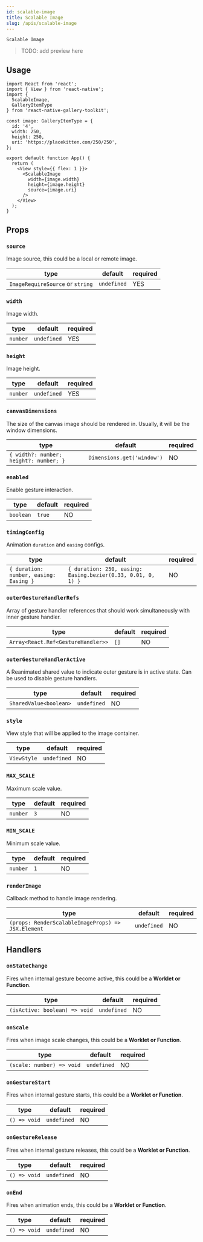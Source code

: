 ```yaml
---
id: scalable-image
title: Scalable Image
slug: /apis/scalable-image
---
```


`Scalable Image`

> TODO: add preview here

## Usage

```tsx
import React from 'react';
import { View } from 'react-native';
import {
  ScalableImage,
  GalleryItemType
} from 'react-native-gallery-toolkit';

const image: GalleryItemType = {
  id: '4',
  width: 250,
  height: 250,
  uri: 'https://placekitten.com/250/250',
};

export default function App() {
  return (
    <View style={{ flex: 1 }}>
      <ScalableImage
        width={image.width}
        height={image.height}
        source={image.uri}
      />
    </View>
  );
}
```

## Props

### `source`

Image source, this could be a local or remote image.

type | default | required
------ | ------ | ------
`ImageRequireSource` or `string` | `undefined` | YES

### `width`

Image width.

type | default | required
------ | ------ | ------
`number` | `undefined` | YES

### `height`

Image height.

type | default | required
------ | ------ | ------
`number` | `undefined` | YES

### `canvasDimensions`

The size of the canvas image should be rendered in. Usually, it will be the window dimensions.

type | default | required
------ | ------ | ------
`{ width?: number; height?: number; }` | `Dimensions.get('window')` | NO

### `enabled`

Enable gesture interaction.

type | default | required
------ | ------ | ------
`boolean` | `true` | NO

### `timingConfig`

Animation `duration` and `easing` configs.

type | default | required
------ | ------ | ------
`{ duration: number, easing: Easing }` | `{ duration: 250, easing: Easing.bezier(0.33, 0.01, 0, 1) }` | NO

### `outerGestureHandlerRefs`

Array of gesture handler references that should work simultaneously with inner gesture handler.

type | default | required
------ | ------ | ------
`Array<React.Ref<GestureHandler>>` | `[]` | NO

### `outerGestureHandlerActive`

A Reanimated shared value to indicate outer gesture is in active state. Can be used to disable gesture handlers.

type | default | required
------ | ------ | ------
`SharedValue<boolean>` | `undefined` | NO

### `style`

View style that will be applied to the image container.

type | default | required
------ | ------ | ------
`ViewStyle` | `undefined` | NO

### `MAX_SCALE`

Maximum scale value.

type | default | required
------ | ------ | ------
`number` | `3` | NO

### `MIN_SCALE`

Minimum scale value.

type | default | required
------ | ------ | ------
`number` | `1` | NO

### `renderImage`

Callback method to handle image rendering.

type | default | required
------ | ------ | ------
`(props: RenderScalableImageProps) => JSX.Element` | `undefined` | NO

## Handlers

### `onStateChange`

Fires when internal gesture become active, this could be a **Worklet or Function**.

type | default | required
------ | ------ | ------
`(isActive: boolean) => void` | `undefined` | NO

### `onScale`

Fires when image scale changes, this could be a **Worklet or Function**.

type | default | required
------ | ------ | ------
`(scale: number) => void` | `undefined` | NO

### `onGestureStart`

Fires when internal gesture starts, this could be a **Worklet or Function**.

type | default | required
------ | ------ | ------
`() => void` | `undefined` | NO

### `onGestureRelease`

Fires when internal gesture releases, this could be a **Worklet or Function**.

type | default | required
------ | ------ | ------
`() => void` | `undefined` | NO

### `onEnd`

Fires when animation ends, this could be a **Worklet or Function**.

type | default | required
------ | ------ | ------
`() => void` | `undefined` | NO
